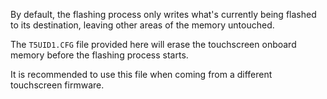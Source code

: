 By default, the flashing process only writes what's currently being flashed to its destination, leaving other areas of the memory untouched.

The `T5UID1.CFG` file provided here will erase the touchscreen onboard memory before the flashing process starts.

It is recommended to use this file when coming from a different touchscreen firmware.
